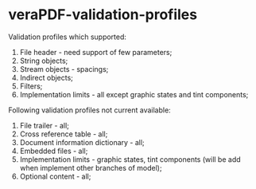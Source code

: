 # veraPDF-validation-profiles

Validation profiles which supported:
1. File header - need support of few parameters;
2. String objects;
3. Stream objects - spacings;
4. Indirect objects;
5. Filters;
6. Implementation limits - all except graphic states and tint components;

Following validation profiles not current available:

1. File trailer - all;
2. Cross reference table - all;
3. Document information dictionary - all;
4. Embedded files - all;
5. Implementation limits - graphic states, tint components (will be add when implement other branches of model);
6. Optional content - all;
